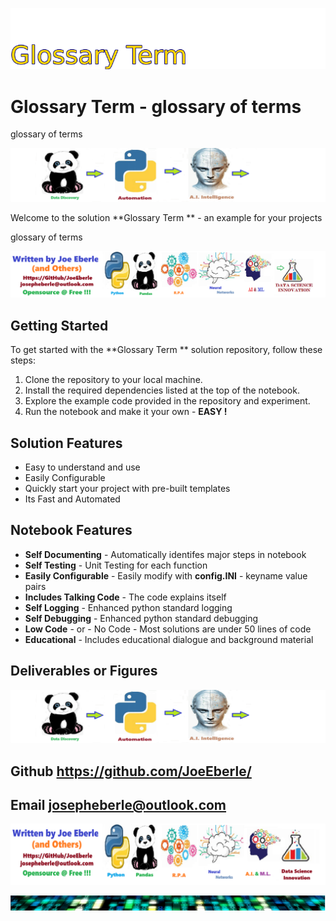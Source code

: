 
![Image image_filename](solution_sign.png)

# Glossary Term  - glossary of terms 
glossary of terms 

![Image image_filename](code.png)

Welcome to the solution **Glossary Term ** - an example for your projects

glossary of terms 

![Image image_filename](sample.png)

## Getting Started
To get started with the **Glossary Term ** solution repository, follow these steps:
1. Clone the repository to your local machine.
2. Install the required dependencies listed at the top of the notebook.
3. Explore the example code provided in the repository and experiment.
4. Run the notebook and make it your own - **EASY !**
    
## Solution Features
- Easy to understand and use  
- Easily Configurable 
- Quickly start your project with pre-built templates
- Its Fast and Automated

## Notebook Features
- **Self Documenting** - Automatically identifes major steps in notebook 
- **Self Testing** - Unit Testing for each function
- **Easily Configurable** - Easily modify with **config.INI** - keyname value pairs
- **Includes Talking Code** - The code explains itself 
- **Self Logging** - Enhanced python standard logging   
- **Self Debugging** - Enhanced python standard debugging
- **Low Code** - or - No Code  - Most solutions are under 50 lines of code
- **Educational** - Includes educational dialogue and background material
    
## Deliverables or Figures
 ![additional_image](glossary_term.png)  <br>
    

## Github    https://github.com/JoeEberle/ 
## Email  josepheberle@outlook.com 

    
![Developer](developer.png)

![Brand](brand.png)
    
